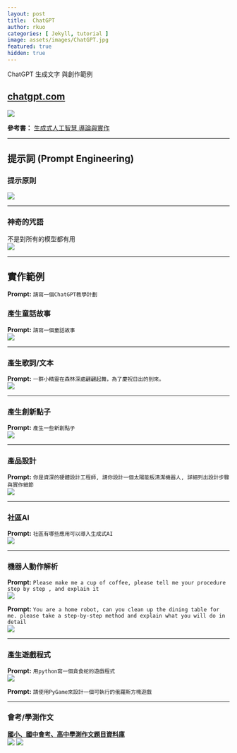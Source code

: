 ```yaml
---
layout: post
title:  ChatGPT
author: rkuo
categories: [ Jekyll, tutorial ]
image: assets/images/ChatGPT.jpg
featured: true
hidden: true
---
```


ChatGPT 生成文字 與創作範例

## [chatgpt.com](https://chatgpt.com/)
![](https://github.com/rkuo2000/GenAI-projects/blob/master/assets/images/chatgpt_homepage.png?raw=true)

**參考書：** [生成式人工智慧 導論與實作](https://www.tenlong.com.tw/products/9786263920033)<br>

---
## 提示詞 (Prompt Engineering)

### 提示原則
![](https://github.com/rkuo2000/GenAI-projects/blob/master/assets/images/prompt_principles_for_instructions.jpg?raw=true)

---
### 神奇的咒語
不是對所有的模型都有用<br>
![](https://github.com/rkuo2000/GenAI-projects/blob/master/assets/images/chatgpt_cheat_sheet_v2.jpg?raw=true)

---
## 實作範例
**Prompt:** `請寫一個ChatGPT教學計劃`<br>

### 產生童話故事
**Prompt:** `請寫一個童話故事`<br>
![](https://github.com/rkuo2000/GenAI-projects/blob/master/assets/images/chatgpt_fairy_tales.png?raw=true)

---
### 產生歌詞/文本
**Prompt:** `一群小精靈在森林深處翩翩起舞，為了慶祝日出的到來。`<br>
![](https://github.com/rkuo2000/GenAI-projects/blob/master/assets/images/chatgpt_generate_texts.png?raw=true)

---
### 產生創新點子
**Prompt:** `產生一些新創點子`<br>
![](https://github.com/rkuo2000/GenAI-projects/blob/master/assets/images/chatgpt_creative_ideas.png?raw=true)

---
### 產品設計
**Prompt:** `你是資深的硬體設計工程師, 請你設計一個太陽能板清潔機器人, 詳細列出設計步驟與實作細節`<br>
![](https://github.com/rkuo2000/GenAI-projects/blob/master/assets/images/chatgpt_solar_panel_cleaning_robot_design.png?raw=true)

---
### 社區AI
**Prompt:** `社區有哪些應用可以導入生成式AI`<br>
![](https://github.com/rkuo2000/GenAI-projects/blob/master/assets/images/chatgpt_community_ai_applications.png?raw=true)

---
### 機器人動作解析
**Prompt:** `Please make me a cup of coffee, please tell me your procedure step by step , and explain it`<br>
![](https://github.com/rkuo2000/GenAI-projects/blob/master/assets/images/chatgpt_make_a_cup_of_coffee.png?raw=true)

**Prompt:** `You are a home robot, can you clean up the dining table for me. please take a step-by-step method and explain what you will do in detail`<br>
![](https://github.com/rkuo2000/GenAI-projects/blob/master/assets/images/chatgpt_clean_up_dining_table.png?raw=true)

---
### 產生遊戲程式
**Prompt:** `用python寫一個貪食蛇的遊戲程式`<br>
![](https://github.com/rkuo2000/GenAI-projects/blob/master/assets/images/chatgpt_pygame_greedy_snake.png?raw=true)

**Prompt:** `請使用PyGame來設計一個可執行的俄羅斯方塊遊戲`<br>


---
### 會考/學測作文
**[國小、國中會考、高中學測作文題目資料庫](https://tw.amazingtalker.com/blog/zh-tw/zh-chi/71513/)** <br>
![](https://github.com/rkuo2000/GenAI-projects/blob/master/assets/images/chatgpt_chinese_writing_test1.png?raw=true)
![](https://github.com/rkuo2000/GenAI-projects/blob/master/assets/images/chatgpt_chinese_writing_test2.png?raw=true)


